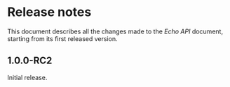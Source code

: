 Release notes
=============

This document describes all the changes made to the *Echo API* document,
starting from its first released version.


1.0.0-RC2
---------

Initial release.
